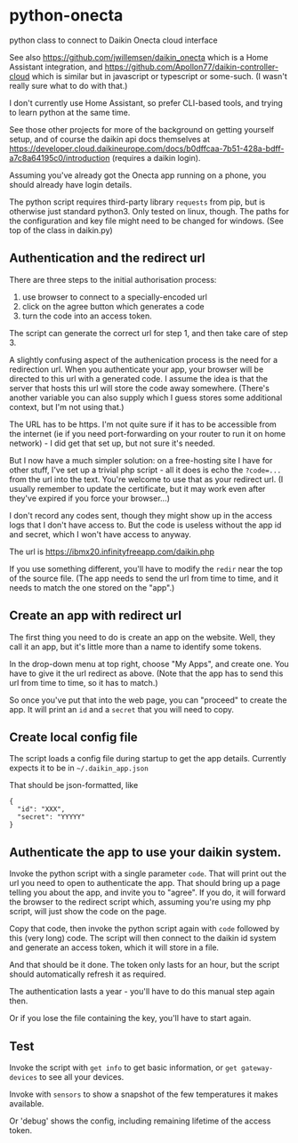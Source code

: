 # python-onecta
python class to connect to Daikin Onecta cloud interface

See also https://github.com/jwillemsen/daikin_onecta which is a Home Assistant
integration, and https://github.com/Apollon77/daikin-controller-cloud which is
similar but in javascript or typescript or some-such. (I wasn't really sure what
to do with that.)

I don't currently use Home Assistant, so prefer CLI-based tools, and trying to
learn python at the same time.

See those other projects for more of the background on getting yourself setup,
and of course the daikin api docs themselves at
https://developer.cloud.daikineurope.com/docs/b0dffcaa-7b51-428a-bdff-a7c8a64195c0/introduction  (requires a daikin login).

Assuming you've already got the Onecta app running on a phone, you should already have login details.

The python script requires third-party library
`requests` from pip, but is otherwise just standard python3. Only tested on
linux, though. The paths for the configuration and key file might need to be
changed for windows. (See top of the class in daikin.py)

## Authentication and the redirect url

There are three steps to the initial authorisation process:
1. use browser to connect to a specially-encoded url
2. click on the agree button which generates a code
3. turn the code into an access token.

The script can generate the correct url for step 1, and then take care of step 3.

A slightly confusing aspect of the authenication process is the need for a redirection url.
When you authenticate your app, your browser will be directed to this url with a generated code.
I assume the idea is that the server that hosts this url will store the code away somewhere.
(There's another variable you can also supply which I guess stores some additional context, but I'm not using that.)

The URL has to be https. I'm not quite sure if it has to be accessible from the internet (ie if you need port-forwarding on your router to run
it on home network) - I did get that set up, but not sure it's needed.

But I now have a much simpler solution: on a free-hosting site I have for other stuff, I've set up
a trivial php script - all it does is echo the `?code=...` from the url into the text.
You're welcome to use that as your redirect url. (I usually remember to update the certificate,
but it may work even after they've expired if you force your browser...)

I don't record any codes sent, though they might show up in the access logs that I don't have access to. But the code is useless
without the app id and secret, which I won't have access to anyway.

The url is https://ibmx20.infinityfreeapp.com/daikin.php

If you use something different, you'll have to modify the `redir` near the top of the source file.
(The app needs to send the url from time to time, and it needs to match the one stored on the "app".)


## Create an app with redirect url
The first thing you need to do is create an app on the website. Well, they call it an app, but it's little more than a name to identify some tokens.

In the drop-down menu at top right, choose "My Apps", and create one.
You have to give it the url redirect as above. (Note that the app has to send this url from
time to time, so it has to match.)


So once you've put that into the web page, you can "proceed" to create the app. It will print an `id` and a `secret` that you will need to copy.

## Create local config file
The script loads a config file during startup to get the app details. Currently expects it to be in `~/.daikin_app.json`

That should be json-formatted, like
```
{
  "id": "XXX",
  "secret": "YYYYY"
}
```

## Authenticate the app to use your daikin system.

Invoke the python script with a single parameter `code`. That will print out the url you need to open to authenticate the app.
That should bring up a page telling you about the app, and invite you to "agree".  If you do, it will forward the browser to the
redirect script which, assuming you're using my php script, will just show the code on the page.

Copy that code, then invoke the python script again with `code` followed by this (very long) code. The script will then
connect to the daikin id system and generate an access token, which it will store in a file.

And that should be it done.  The token only lasts for an hour, but the script should automatically refresh it as required.

The authentication lasts a year - you'll have to do this manual step again then.

Or if you lose the file containing the key, you'll have to start again.

## Test

Invoke the script with `get info` to get basic information, or `get gateway-devices` to see all your devices.

Invoke with `sensors` to show a snapshot of the few temperatures it makes available.

Or 'debug' shows the config, including remaining lifetime of the access token.
